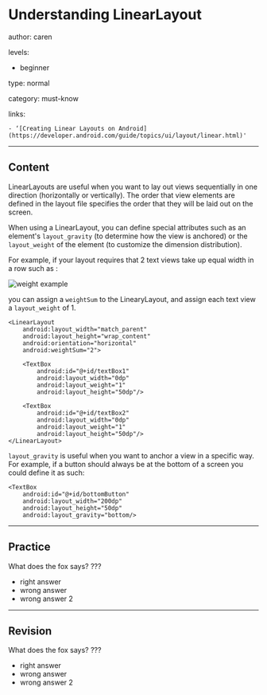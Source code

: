 # Understanding LinearLayout
author: caren

levels:

  - beginner

type: normal

category: must-know

links:

    - ‘[Creating Linear Layouts on Android](https://developer.android.com/guide/topics/ui/layout/linear.html)'

---
## Content

LinearLayouts are useful when you want to lay out views sequentially in one direction (horizontally or vertically). The order that view elements are defined in the layout file specifies the order that they will be laid out on the screen.

When using a LinearLayout, you can define special attributes such as an element's `layout_gravity` (to  determine how the view is anchored) or the `layout_weight` of the element (to customize the dimension distribution).

For example, if your layout requires that 2 text views take up equal width in a row such as :

![weight example](%3Csvg%20version%3D%221%22%20xmlns%3D%22http%3A%2F%2Fwww.w3.org%2F2000%2Fsvg%22%20width%3D%22266.667%22%20height%3D%2296%22%20viewBox%3D%220%200%20200.000000%2072.000000%22%2F%3E)

you can assign a `weightSum` to the LinearyLayout, and assign each text view a `layout_weight` of 1. 

```
<LinearLayout
    android:layout_width="match_parent"
    android:layout_height="wrap_content"
    android:orientation="horizontal"
    android:weightSum="2">

    <TextBox
        android:id="@+id/textBox1"
        android:layout_width="0dp"
        android:layout_weight="1"
        android:layout_height="50dp"/>

    <TextBox
        android:id="@+id/textBox2"
        android:layout_width="0dp"
        android:layout_weight="1"
        android:layout_height="50dp"/>
</LinearLayout>
```

`layout_gravity` is useful when you want to anchor a view in a specific way. For example, if a button should always be at the bottom of a screen you could define it as such:

```
<TextBox
    android:id="@+id/bottomButton"
    android:layout_width="200dp"
    android:layout_height="50dp"
    android:layout_gravity="bottom/>
```

---
## Practice

What does the fox says?
???

* right answer
* wrong answer
* wrong answer 2

---
## Revision

What does the fox says?
???

* right answer
* wrong answer
* wrong answer 2
